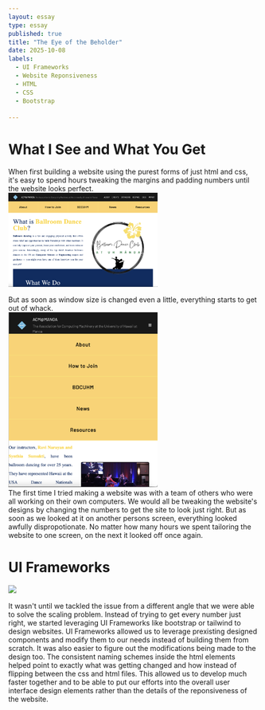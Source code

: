 ```yaml
---
layout: essay
type: essay
published: true
title: "The Eye of the Beholder"
date: 2025-10-08
labels:
  - UI Frameworks
  - Website Reponsiveness
  - HTML
  - CSS
  - Bootstrap
  
---
```


<h1>What I See and What You Get</h1>

When first building a website using the purest forms of just html and css, it's easy to spend hours tweaking the margins and padding numbers until the website looks perfect. 
<br/>
<img width="300px" class="rounded float-start pe-4" src="../img/the-eye-of-the-beholder/ballroomProperScaling.png">

But as soon as window size is changed even a little, everything starts to get out of whack. 
<br/>
<img width="300px" class="rounded float-start pe-4" src="../img/the-eye-of-the-beholder/ballroomImproperScaling.png">
<br/>
The first time I tried making a website was with a team of others who were all working on their own computers. We would all be tweaking the website's designs by changing the numbers to get the site to look just right. But as soon as we looked at it on another persons screen, everything looked awfully dispropotionate. No matter how many hours we spent tailoring the website to one screen, on the next it looked off once again.

<h1>UI Frameworks</h1>
<img src="https://encrypted-tbn0.gstatic.com/images?q=tbn:ANd9GcQGcrNUEWZLOMbaM4lvjuDnrQN3B21LTFOkIw&s">

It wasn't until we tackled the issue from a different angle that we were able to solve the scaling problem. Instead of trying to get every number just right, we started leveraging UI Frameworks like bootstrap or tailwind to design websites. UI Frameworks allowed us to leverage prexisting designed components and modify them to our needs instead of building them from scratch. It was also easier to figure out the modifications being made to the design too. The consistent naming schemes inside the html elements helped point to exactly what was getting changed and how instead of flipping between the css and html files. This allowed us to develop much faster together and to be able to put our efforts into the overall user interface design elements rather than the details of the reponsiveness of the website.
